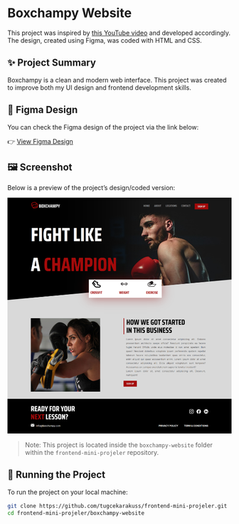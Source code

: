 # Boxchampy Website

This project was inspired by [this YouTube video](https://youtu.be/JGLfyTDgfDc) and developed accordingly. The design, created using Figma, was coded with HTML and CSS.

## ✨ Project Summary

Boxchampy is a clean and modern web interface. This project was created to improve both my UI design and frontend development skills.

## 🎨 Figma Design

You can check the Figma design of the project via the link below:

👉 [View Figma Design](https://www.figma.com/community/file/1519362285643212664/boxchampy)

## 🖼️ Screenshot

Below is a preview of the project’s design/coded version:

![Boxchampy Website Screenshot](./image/boxchampy-website.png)

> Note: This project is located inside the `boxchampy-website` folder within the `frontend-mini-projeler` repository.

## 🚀 Running the Project

To run the project on your local machine:

```bash
git clone https://github.com/tugcekarakuss/frontend-mini-projeler.git
cd frontend-mini-projeler/boxchampy-website
